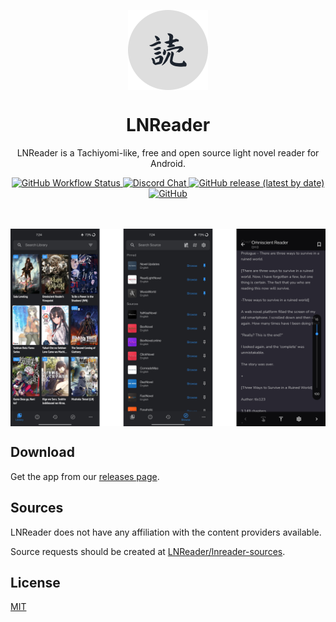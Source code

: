 <p align="center">
  <img src="./.github/readme-images/icon_alt.png" align="center" width="128" />
<p>
<h1 align="center">
  LNReader
</h1>
<p align="center">
  LNReader is a Tachiyomi-like, free and open source light novel reader for Android.
</p>
<div align="center">
  <a href="https://github.com/LNReader/lnreader/actions/workflows/build.yml">
    <img alt="GitHub Workflow Status" src="https://img.shields.io/github/workflow/status/LNReader/lnreader/CI">
  </a>
  <a href="https://discord.gg/QdcWN4MD63">
    <img alt="Discord Chat" src="https://img.shields.io/discord/835746409357246465.svg?logo=discord&logoColor=white&logoWidth=20&labelColor=7289DA&label=Discord&color=17cf48">
  </a>
  <a href="https://github.com/LNReader/lnreader/releases/latest">
    <img alt="GitHub release (latest by date)" src="https://img.shields.io/github/v/release/LNReader/lnreader">
  </a>
  <a href="https://github.com/LNReader/lnreader/blob/main/LICENSE">
    <img alt="GitHub" src="https://img.shields.io/github/license/LNReader/lnreader">
  </a>
</div>

<br>
<br>

<p align="center">
  <img src="./.github/readme-images/screenshots.png" align="center" />
</p>

## Download
Get the app from our [releases page](https://github.com/rajarsheechatterjee/LNReader/releases).

## Sources
LNReader does not have any affiliation with the content providers available.

Source requests should be created at [LNReader/lnreader-sources](https://github.com/LNReader/lnreader-sources).

## License
[MIT ](https://github.com/rajarsheechatterjee/lnreader/blob/main/LICENSE)
